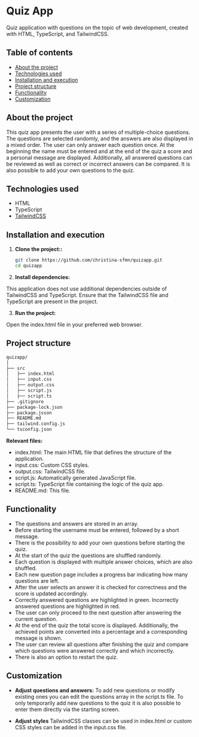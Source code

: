 # Quiz App

Quiz application with questions on the topic of web development, created with HTML, TypeScript, and TailwindCSS.

## Table of contents

- [About the project](#about-the-project)
- [Technologies used](#technologies-used)
- [Installation and execution](#installation-and-execution)
- [Project structure](#project-structure)
- [Functionality](#functionality)
- [Customization](#customization)

## About the project

This quiz app presents the user with a series of multiple-choice questions. The questions are selected randomly, and the answers are also displayed in a mixed order. The user can only answer each question once. At the beginning the name must be entered and at the end of the quiz a score and a personal message are displayed. Additionally, all answered questions can be reviewed as well as correct or incorrect answers can be compared. It is also possible to add your own questions to the quiz.

## Technologies used

- HTML
- TypeScript
- [TailwindCSS](https://tailwindcss.com/)

## Installation and execution

1. **Clone the project::**

   ```bash
   git clone https://github.com/christina-sfmn/quizapp.git
   cd quizapp
   ```

2. **Install dependencies:**

This application does not use additional dependencies outside of TailwindCSS and TypeScript. Ensure that the TailwindCSS file and TypeScript are present in the project.

3. **Run the project:**

Open the index.html file in your preferred web browser.

## Project structure

```bash
quizapp/
│
├── src
│   ├── index.html
│   ├── input.css
│   ├── output.css
│   ├── script.js
│   ├── script.ts
├── .gitignore
├── package-lock.json
├── package.jsson
├── README.md
├── tailwind.config.js
└── tsconfig.json
```

**Relevant files:**

- index.html: The main HTML file that defines the structure of the application.
- input.css: Custom CSS styles.
- output.css: TailwindCSS file.
- script.js: Automatically generated JavaScript file.
- script.ts: TypeScript file containing the logic of the quiz app.
- README.md: This file.

## Functionality

- The questions and answers are stored in an array.
- Before starting the username must be entered, followed by a short message.
- There is the possibility to add your own questions before starting the quiz.
- At the start of the quiz the questions are shuffled randomly.
- Each question is displayed with multiple answer choices, which are also shuffled.
- Each new question page includes a progress bar indicating how many questions are left.
- After the user selects an answer it is checked for correctness and the score is updated accordingly.
- Correctly answered questions are highlighted in green. Incorrectly answered questions are highlighted in red.
- The user can only proceed to the next question after answering the current question.
- At the end of the quiz the total score is displayed. Additionally, the achieved points are converted into a percentage and a corresponding message is shown.
- The user can review all questions after finishing the quiz and compare which questions were answered correctly and which incorrectly.
- There is also an option to restart the quiz.

## Customization

- **Adjust questions and answers:**
  To add new questions or modify existing ones you can edit the questions array in the script.ts file. To only temporarily add new questions to the quiz it is also possible to enter them directly via the starting screen.

- **Adjust styles**
  TailwindCSS classes can be used in index.html or custom CSS styles can be added in the input.css file.
